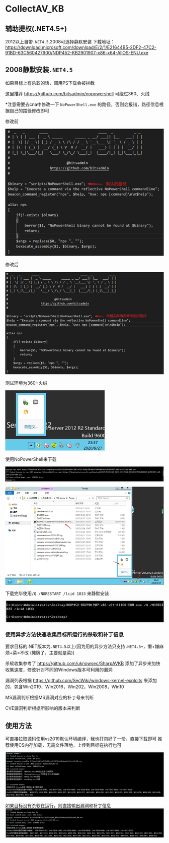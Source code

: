 # CollectAV_KB
## 辅助提权(.NET4.5+)
2012以上自带`.NET4.5`,2008可选择静默安装
下载地址：https://download.microsoft.com/download/E/2/1/E21644B5-2DF2-47C2-91BD-63C560427900/NDP452-KB2901907-x86-x64-AllOS-ENU.exe
## 2008静默安装`.NET4.5`
如果目标上有杀软的话，调用PS下载会被拦截

这里推荐 https://github.com/bitsadmin/nopowershell 可绕过360、火绒

*注意需要去cna中修改一下 `NoPowerShell.exe` 的路径，否则会报错，路径信息根据自己的路径修改即可

修改前

![images](https://github.com/TryA9ain/CollectAV_KB/blob/master/images/Snipaste_2020-09-27_23-30-59.jpg)

修改后

![images](https://github.com/TryA9ain/CollectAV_KB/blob/master/images/Snipaste_2020-09-27_23-31-31.jpg)

测试环境为360+火绒

![images](https://github.com/TryA9ain/CollectAV_KB/blob/master/images/Snipaste_2020-09-27_23-37-49.jpg)

使用NoPowerShell来下载

![images](https://github.com/TryA9ain/CollectAV_KB/blob/master/images/Snipaste_2020-09-27_23-46-04.jpg)

![images](https://github.com/TryA9ain/CollectAV_KB/blob/master/images/Snipaste_2020-09-27_23-42-10.jpg)

下载完毕使用`/Q /NORESTART /lcid 1033` 来静默安装

![images](https://github.com/TryA9ain/CollectAV_KB/blob/master/images/Snipaste_2020-09-27_23-43-02.jpg)

### 使用异步方法快速收集目标所运行的杀软和补丁信息
要求目标的.NET版本为`.NET4.5`以上(因为用的异步方法只支持`.NET4.5+`，懒+嫌麻烦+菜=不改 (摊牌了，主要就是菜))

杀软收集参考了 https://github.com/uknowsec/SharpAVKB
添加了异步来加快收集速度，修改针对不同的Windows版本可利用的漏洞

漏洞列表根据 https://github.com/SecWiki/windows-kernel-exploits 
来添加的，包含Win2019，Win2016，Win202，Win2008，Win10

MS漏洞判断根据MS漏洞对应的补丁号来判断

CVE漏洞判断根据所影响的版本来判断
## 使用方法
可直接拉取源码使用vs2019默认环境编译，我也打包好了一份，直接下载即可
推荐使用CS内存加载，无需文件落地，上传到目标在执行也可

![images](https://github.com/TryA9ain/CollectAV_KB/blob/master/images/Snipaste_2020-09-27_22-56-16.jpg)

如果目标没有杀软在运行，则直接输出漏洞和补丁信息
![images](https://github.com/TryA9ain/CollectAV_KB/blob/master/images/Snipaste_2020-09-27_23-21-11.jpg)
